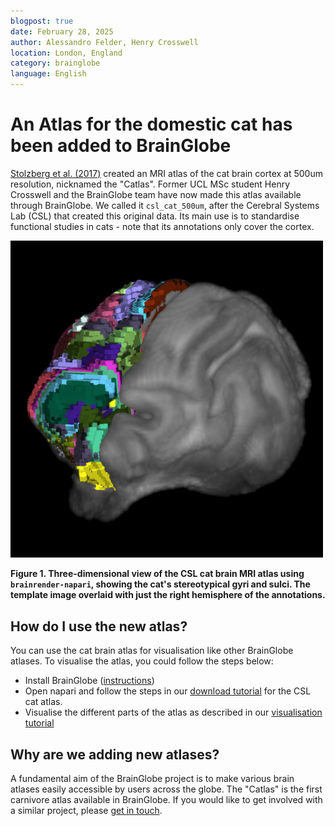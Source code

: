 ```yaml
---
blogpost: true
date: February 28, 2025
author: Alessandro Felder, Henry Crosswell
location: London, England
category: brainglobe
language: English
---
```


# An Atlas for the domestic cat has been added to BrainGlobe

[Stolzberg et al. (2017)](https://doi.org/10.1002/cne.24271) created an MRI atlas of the cat brain cortex at 500um resolution, nicknamed the "Catlas". Former UCL MSc student Henry Crosswell and the BrainGlobe team have now made this atlas available through BrainGlobe. We called it `csl_cat_500um`, after the Cerebral Systems Lab (CSL) that created this original data. Its main use is to standardise functional studies in cats - note that its annotations only cover the cortex.

<img src="./images/cat_brain.png" alt="cat brain template with annotations" width="500">

**Figure 1. Three-dimensional view of the CSL cat brain MRI atlas using `brainrender-napari`, showing the cat's stereotypical gyri and sulci. The template image overlaid with just the right hemisphere of the annotations.**

## How do I use the new atlas?

You can use the cat brain atlas for visualisation like other BrainGlobe atlases. To visualise the atlas, you could follow the steps below:

* Install BrainGlobe ([instructions](/documentation/index))
* Open napari and follow the steps in our [download tutorial](/tutorials/manage-atlases-in-GUI.md) for the CSL cat atlas.
* Visualise the different parts of the atlas as described in our [visualisation tutorial](/tutorials/visualise-atlas-napari)

## Why are we adding new atlases?

A fundamental aim of the BrainGlobe project is to make various brain atlases easily accessible by users across the globe. The "Catlas" is the first carnivore atlas available in BrainGlobe. If you would like to get involved with a similar project, please [get in touch](/contact).
